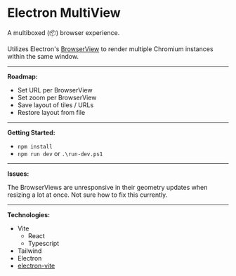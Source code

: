 


# Electron MultiView

A multiboxed (📦) browser experience.

Utilizes Electron's [BrowserView](https://www.electronjs.org/docs/latest/api/browser-view) to render multiple Chromium instances within the same window.

---

**Roadmap:**

* Set URL per BrowserView
* Set zoom per BrowserView
* Save layout of tiles / URLs
* Restore layout from file

---

**Getting Started:**

- `npm install`
- `npm run dev` or `.\run-dev.ps1`

---

**Issues:**

The BrowserViews are unresponsive in their geometry updates when resizing a lot at once. Not sure how to fix this currently.

---

**Technologies:**

- Vite
	- React
	- Typescript
- Tailwind
- Electron
- [electron-vite](https://electron-vite.org/)
